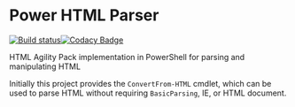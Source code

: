 # Power HTML Parser

[![Build status](https://ci.appveyor.com/api/projects/status/j00u93rdhkt4dgi9?svg=true)](https://ci.appveyor.com/project/mavjav-edu/powerhtml)[![Codacy Badge](https://app.codacy.com/project/badge/Grade/3ab59c4e88d045d8a7cb4ea7d86f868b)](https://www.codacy.com/gh/mavjav-edu/PowerHTML/dashboard?utm_source=github.com&amp;utm_medium=referral&amp;utm_content=mavjav-edu/PowerHTML&amp;utm_campaign=Badge_Grade)


HTML Agility Pack implementation in PowerShell for parsing and manipulating HTML

Initially this project provides the `ConvertFrom-HTML` cmdlet, which can be used to parse HTML without requiring `BasicParsing`, IE, or HTML document.
